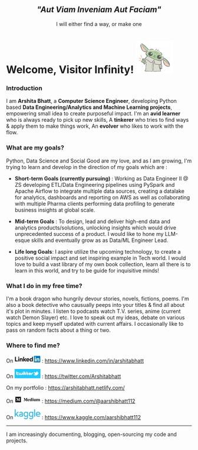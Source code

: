 <div><h2 align="center" style="border-bottom : 0px;" ><em>"Aut Viam Inveniam Aut Faciam"</em></h2><p align="center"> I will either find a way, or make one</p></div>
  
# Welcome, Visitor Infinity! <img src="https://github.com/Arshitabhatt/Arshitabhatt/blob/master/assests/waving_yoda.gif" width="100px">

### Introduction 

I am <b>Arshita Bhatt</b>, a <b>Computer Science Engineer</b>, developing Python based <b>Data Engineering/Analytics and Machine Learning projects</b>, empowering small idea to create purposeful impact.
I'm an <b>avid learner</b> who is always ready to pick up new skills, A <b>tinkerer</b> who tries to find ways & apply them to make things work, An <b>evolver</b> who likes to work with the flow.

<!-- <img src="" alt ="Python" width="40px">&nbsp;
<img src="" alt ="MongoDB" width="40px">&nbsp;
<img src="" alt ="Nodejs" width="40px">&nbsp;
<img src="" alt ="Reactjs" width="40px">&nbsp;
<img src="" alt ="Firebase" width="40px">&nbsp;
<img src="" alt ="html-css" width="40px">&nbsp;
<img src="" alt ="cplusplus" width="40px">&nbsp; -->


### What are my goals?

Python, Data Science and Social Good are my love, and as I am growing, I'm trying to learn and develop in the direction of my goals which are : 

* <b>Short-term Goals (currently pursuing) </b>: Working as Data Engineer II @ ZS developing ETL/Data Engineering pipelines using PySpark and Apache Airflow to integrate multiple data sources, creating a datalake for analytics, dashboards and reporting on AWS as well as collaborating with multiple Pharma clients performing data profiling to generate business insights at global scale.

*  <b>Mid-term Goals</b> : To design, lead and deliver high-end data and analytics products/solutions, unlocking insights which would drive unprecedented success of a product. I would like to hone my LLM-esque skills and eventually grow as as Data/ML Engineer Lead.  

* <b>Life long Goals</b>: I aspire utilize the upcoming technology, to create a positive social impact and set inspiring example in Tech world. I would love to build a vast library of my own book collection, learn all there is to learn in this world, and try to be guide for inquisitive minds!

### What I do in my free time?
I'm a book dragon who hungrily devour stories, novels, fictions, poems. I'm also a book detective who causually peeps into your titles & find all about it's plot in minutes. I listen to podcasts watch T.V. series, anime (current watch Demon Slayer) etc. I love to speak out my ideas, debate on various topics and keep myself updated with current affairs. I occasionally like to pass on random facts about a thing or two. 

### Where to find me? 
On <img src="https://github.com/Arshitabhatt/Arshitabhatt/blob/master/assests/linkedin.jpg" width="70px"> :  https://www.linkedin.com/in/arshitabhatt

On <img src="https://github.com/Arshitabhatt/Arshitabhatt/blob/master/assests/twitter.png" width="70px"> :  https://twitter.com/Arshitabhatt

On my portfolio : https://arshitabhatt.netlify.com/

On <img src="https://github.com/Arshitabhatt/Arshitabhatt/blob/master/assests/medium.jpg" width="70px"> :  https://medium.com/@aarshibhatt112

On <img src="https://github.com/Arshitabhatt/Arshitabhatt/blob/master/assests/download.png" width="70px"> :  https://www.kaggle.com/aarshibhatt112

____

I am increasingly documenting, blogging, open-sourcing my code and projects.
